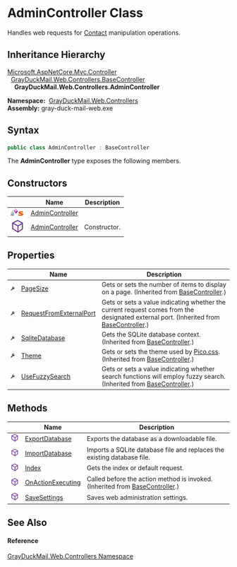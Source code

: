 AdminController Class
=====================
Handles web requests for [Contact][1] manipulation operations.


Inheritance Hierarchy
---------------------
[Microsoft.AspNetCore.Mvc.Controller][2]  
  [GrayDuckMail.Web.Controllers.BaseController][3]  
    **GrayDuckMail.Web.Controllers.AdminController**  

  **Namespace:**  [GrayDuckMail.Web.Controllers][4]  
  **Assembly:** gray-duck-mail-web.exe

Syntax
------

```csharp
public class AdminController : BaseController
```

The **AdminController** type exposes the following members.


Constructors
------------

|                                   | Name                 | Description  |
| --------------------------------- | -------------------- | ------------ |
| ![Private method]![Static member] | [AdminController][5] |              |
| ![Public method]                  | [AdminController][6] | Constructor. |


Properties
----------

|                    | Name                         | Description                                                                                                                                |
| ------------------ | ---------------------------- | ------------------------------------------------------------------------------------------------------------------------------------------ |
| ![Public property] | [PageSize][7]                | Gets or sets the number of items to display on a page. (Inherited from [BaseController][3].)                                               |
| ![Public property] | [RequestFromExternalPort][8] | Gets or sets a value indicating whether the current request comes from the designated external port. (Inherited from [BaseController][3].) |
| ![Public property] | [SqliteDatabase][9]          | Gets the SQLite database context. (Inherited from [BaseController][3].)                                                                    |
| ![Public property] | [Theme][10]                  | Gets or sets the theme used by [Pico.css][11]. (Inherited from [BaseController][3].)                                                       |
| ![Public property] | [UseFuzzySearch][12]         | Gets or sets a value indicating whether search functions will employ fuzzy search. (Inherited from [BaseController][3].)                   |


Methods
-------

|                  | Name                    | Description                                                                       |
| ---------------- | ----------------------- | --------------------------------------------------------------------------------- |
| ![Public method] | [ExportDatabase][13]    | Exports the database as a downloadable file.                                      |
| ![Public method] | [ImportDatabase][14]    | Imports a SQLite database file and replaces the existing database file.           |
| ![Public method] | [Index][15]             | Gets the index or default request.                                                |
| ![Public method] | [OnActionExecuting][16] | Called before the action method is invoked. (Inherited from [BaseController][3].) |
| ![Public method] | [SaveSettings][17]      | Saves web administration settings.                                                |


See Also
--------

#### Reference
[GrayDuckMail.Web.Controllers Namespace][4]  

[1]: ../../GrayDuckMail.Common.Database/Contact/README.md
[2]: https://docs.microsoft.com/dotnet/api/microsoft.aspnetcore.mvc.controller
[3]: ../BaseController/README.md
[4]: ../README.md
[5]: _cctor.md
[6]: _ctor.md
[7]: ../BaseController/PageSize.md
[8]: ../BaseController/RequestFromExternalPort.md
[9]: ../BaseController/SqliteDatabase.md
[10]: ../BaseController/Theme.md
[11]: https://picocss.com/docs/themes.html
[12]: ../BaseController/UseFuzzySearch.md
[13]: ExportDatabase.md
[14]: ImportDatabase.md
[15]: Index.md
[16]: ../BaseController/OnActionExecuting.md
[17]: SaveSettings.md
[Private method]: ../../icons/privmethod.gif "Private method"
[Static member]: ../../icons/static.gif "Static member"
[Public method]: ../../icons/pubmethod.svg "Public method"
[Public property]: ../../icons/pubproperty.svg "Public property"